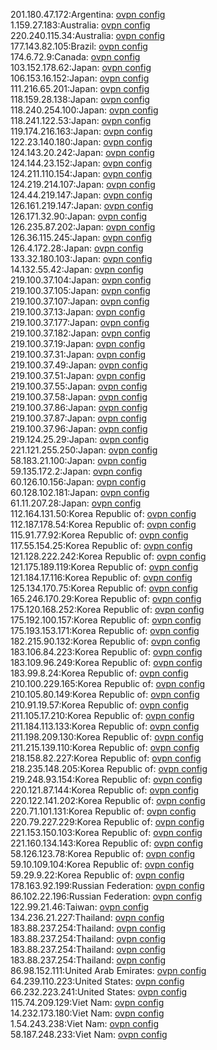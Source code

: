 201.180.47.172:Argentina: [ovpn config](vpn/201_180_47_172.ovpn)  
1.159.27.183:Australia: [ovpn config](vpn/1_159_27_183.ovpn)  
220.240.115.34:Australia: [ovpn config](vpn/220_240_115_34.ovpn)  
177.143.82.105:Brazil: [ovpn config](vpn/177_143_82_105.ovpn)  
174.6.72.9:Canada: [ovpn config](vpn/174_6_72_9.ovpn)  
103.152.178.62:Japan: [ovpn config](vpn/103_152_178_62.ovpn)  
106.153.16.152:Japan: [ovpn config](vpn/106_153_16_152.ovpn)  
111.216.65.201:Japan: [ovpn config](vpn/111_216_65_201.ovpn)  
118.159.28.138:Japan: [ovpn config](vpn/118_159_28_138.ovpn)  
118.240.254.100:Japan: [ovpn config](vpn/118_240_254_100.ovpn)  
118.241.122.53:Japan: [ovpn config](vpn/118_241_122_53.ovpn)  
119.174.216.163:Japan: [ovpn config](vpn/119_174_216_163.ovpn)  
122.23.140.180:Japan: [ovpn config](vpn/122_23_140_180.ovpn)  
124.143.20.242:Japan: [ovpn config](vpn/124_143_20_242.ovpn)  
124.144.23.152:Japan: [ovpn config](vpn/124_144_23_152.ovpn)  
124.211.110.154:Japan: [ovpn config](vpn/124_211_110_154.ovpn)  
124.219.214.107:Japan: [ovpn config](vpn/124_219_214_107.ovpn)  
124.44.219.147:Japan: [ovpn config](vpn/124_44_219_147.ovpn)  
126.161.219.147:Japan: [ovpn config](vpn/126_161_219_147.ovpn)  
126.171.32.90:Japan: [ovpn config](vpn/126_171_32_90.ovpn)  
126.235.87.202:Japan: [ovpn config](vpn/126_235_87_202.ovpn)  
126.36.115.245:Japan: [ovpn config](vpn/126_36_115_245.ovpn)  
126.4.172.28:Japan: [ovpn config](vpn/126_4_172_28.ovpn)  
133.32.180.103:Japan: [ovpn config](vpn/133_32_180_103.ovpn)  
14.132.55.42:Japan: [ovpn config](vpn/14_132_55_42.ovpn)  
219.100.37.104:Japan: [ovpn config](vpn/219_100_37_104.ovpn)  
219.100.37.105:Japan: [ovpn config](vpn/219_100_37_105.ovpn)  
219.100.37.107:Japan: [ovpn config](vpn/219_100_37_107.ovpn)  
219.100.37.13:Japan: [ovpn config](vpn/219_100_37_13.ovpn)  
219.100.37.177:Japan: [ovpn config](vpn/219_100_37_177.ovpn)  
219.100.37.182:Japan: [ovpn config](vpn/219_100_37_182.ovpn)  
219.100.37.19:Japan: [ovpn config](vpn/219_100_37_19.ovpn)  
219.100.37.31:Japan: [ovpn config](vpn/219_100_37_31.ovpn)  
219.100.37.49:Japan: [ovpn config](vpn/219_100_37_49.ovpn)  
219.100.37.51:Japan: [ovpn config](vpn/219_100_37_51.ovpn)  
219.100.37.55:Japan: [ovpn config](vpn/219_100_37_55.ovpn)  
219.100.37.58:Japan: [ovpn config](vpn/219_100_37_58.ovpn)  
219.100.37.86:Japan: [ovpn config](vpn/219_100_37_86.ovpn)  
219.100.37.87:Japan: [ovpn config](vpn/219_100_37_87.ovpn)  
219.100.37.96:Japan: [ovpn config](vpn/219_100_37_96.ovpn)  
219.124.25.29:Japan: [ovpn config](vpn/219_124_25_29.ovpn)  
221.121.255.250:Japan: [ovpn config](vpn/221_121_255_250.ovpn)  
58.183.21.100:Japan: [ovpn config](vpn/58_183_21_100.ovpn)  
59.135.172.2:Japan: [ovpn config](vpn/59_135_172_2.ovpn)  
60.126.10.156:Japan: [ovpn config](vpn/60_126_10_156.ovpn)  
60.128.102.181:Japan: [ovpn config](vpn/60_128_102_181.ovpn)  
61.11.207.28:Japan: [ovpn config](vpn/61_11_207_28.ovpn)  
112.164.131.50:Korea Republic of: [ovpn config](vpn/112_164_131_50.ovpn)  
112.187.178.54:Korea Republic of: [ovpn config](vpn/112_187_178_54.ovpn)  
115.91.77.92:Korea Republic of: [ovpn config](vpn/115_91_77_92.ovpn)  
117.55.154.25:Korea Republic of: [ovpn config](vpn/117_55_154_25.ovpn)  
121.128.222.242:Korea Republic of: [ovpn config](vpn/121_128_222_242.ovpn)  
121.175.189.119:Korea Republic of: [ovpn config](vpn/121_175_189_119.ovpn)  
121.184.17.116:Korea Republic of: [ovpn config](vpn/121_184_17_116.ovpn)  
125.134.170.75:Korea Republic of: [ovpn config](vpn/125_134_170_75.ovpn)  
165.246.170.29:Korea Republic of: [ovpn config](vpn/165_246_170_29.ovpn)  
175.120.168.252:Korea Republic of: [ovpn config](vpn/175_120_168_252.ovpn)  
175.192.100.157:Korea Republic of: [ovpn config](vpn/175_192_100_157.ovpn)  
175.193.153.171:Korea Republic of: [ovpn config](vpn/175_193_153_171.ovpn)  
182.215.90.132:Korea Republic of: [ovpn config](vpn/182_215_90_132.ovpn)  
183.106.84.223:Korea Republic of: [ovpn config](vpn/183_106_84_223.ovpn)  
183.109.96.249:Korea Republic of: [ovpn config](vpn/183_109_96_249.ovpn)  
183.99.8.24:Korea Republic of: [ovpn config](vpn/183_99_8_24.ovpn)  
210.100.229.165:Korea Republic of: [ovpn config](vpn/210_100_229_165.ovpn)  
210.105.80.149:Korea Republic of: [ovpn config](vpn/210_105_80_149.ovpn)  
210.91.19.57:Korea Republic of: [ovpn config](vpn/210_91_19_57.ovpn)  
211.105.17.210:Korea Republic of: [ovpn config](vpn/211_105_17_210.ovpn)  
211.184.113.133:Korea Republic of: [ovpn config](vpn/211_184_113_133.ovpn)  
211.198.209.130:Korea Republic of: [ovpn config](vpn/211_198_209_130.ovpn)  
211.215.139.110:Korea Republic of: [ovpn config](vpn/211_215_139_110.ovpn)  
218.158.82.227:Korea Republic of: [ovpn config](vpn/218_158_82_227.ovpn)  
218.235.148.205:Korea Republic of: [ovpn config](vpn/218_235_148_205.ovpn)  
219.248.93.154:Korea Republic of: [ovpn config](vpn/219_248_93_154.ovpn)  
220.121.87.144:Korea Republic of: [ovpn config](vpn/220_121_87_144.ovpn)  
220.122.141.202:Korea Republic of: [ovpn config](vpn/220_122_141_202.ovpn)  
220.71.101.131:Korea Republic of: [ovpn config](vpn/220_71_101_131.ovpn)  
220.79.227.229:Korea Republic of: [ovpn config](vpn/220_79_227_229.ovpn)  
221.153.150.103:Korea Republic of: [ovpn config](vpn/221_153_150_103.ovpn)  
221.160.134.143:Korea Republic of: [ovpn config](vpn/221_160_134_143.ovpn)  
58.126.123.78:Korea Republic of: [ovpn config](vpn/58_126_123_78.ovpn)  
59.10.109.104:Korea Republic of: [ovpn config](vpn/59_10_109_104.ovpn)  
59.29.9.22:Korea Republic of: [ovpn config](vpn/59_29_9_22.ovpn)  
178.163.92.199:Russian Federation: [ovpn config](vpn/178_163_92_199.ovpn)  
86.102.22.196:Russian Federation: [ovpn config](vpn/86_102_22_196.ovpn)  
122.99.21.46:Taiwan: [ovpn config](vpn/122_99_21_46.ovpn)  
134.236.21.227:Thailand: [ovpn config](vpn/134_236_21_227.ovpn)  
183.88.237.254:Thailand: [ovpn config](vpn/183_88_237_254.ovpn)  
183.88.237.254:Thailand: [ovpn config](vpn/183_88_237_254.ovpn)  
183.88.237.254:Thailand: [ovpn config](vpn/183_88_237_254.ovpn)  
183.88.237.254:Thailand: [ovpn config](vpn/183_88_237_254.ovpn)  
86.98.152.111:United Arab Emirates: [ovpn config](vpn/86_98_152_111.ovpn)  
64.239.110.223:United States: [ovpn config](vpn/64_239_110_223.ovpn)  
66.232.223.241:United States: [ovpn config](vpn/66_232_223_241.ovpn)  
115.74.209.129:Viet Nam: [ovpn config](vpn/115_74_209_129.ovpn)  
14.232.173.180:Viet Nam: [ovpn config](vpn/14_232_173_180.ovpn)  
1.54.243.238:Viet Nam: [ovpn config](vpn/1_54_243_238.ovpn)  
58.187.248.233:Viet Nam: [ovpn config](vpn/58_187_248_233.ovpn)  
